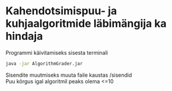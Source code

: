# Kahendotsimispuu- ja kuhjaalgoritmide läbimängija ka hindaja

Programmi käivitamiseks sisesta terminali
```bash
java -jar AlgorithmGrader.jar
```

Sisendite muutmiseks muuta faile kaustas /sisendid<br>
Puu kõrgus igal algoritmil peaks olema <=10
